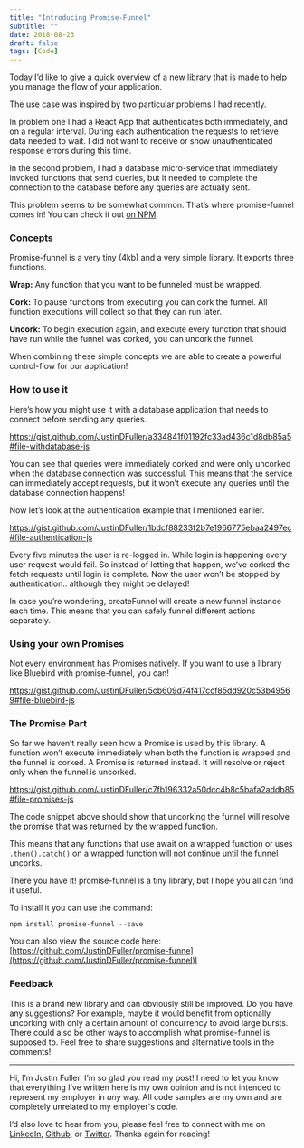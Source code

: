 ```yaml
---
title: "Introducing Promise-Funnel"
subtitle: ""
date: 2018-08-23
draft: false
tags: [Code]
---
```


Today I’d like to give a quick overview of a new library that is made to help you manage the flow of your application.

The use case was inspired by two particular problems I had recently.

<!--more-->

In problem one I had a React App that authenticates both immediately, and on a regular interval. During each authentication the requests to retrieve data needed to wait. I did not want to receive or show unauthenticated response errors during this time.

In the second problem, I had a database micro-service that immediately invoked functions that send queries, but it needed to complete the connection to the database before any queries are actually sent.

This problem seems to be somewhat common. That’s where promise-funnel comes in! You can check it out [on NPM](https://www.npmjs.com/package/promise-funnel).

### Concepts

Promise-funnel is a very tiny (4kb) and a very simple library. It exports three functions.

**Wrap:** Any function that you want to be funneled must be wrapped.

**Cork:** To pause functions from executing you can cork the funnel. All function executions will collect so that they can run later.

**Uncork:** To begin execution again, and execute every function that should have run while the funnel was corked, you can uncork the funnel.

When combining these simple concepts we are able to create a powerful control-flow for our application!

### How to use it

Here’s how you might use it with a database application that needs to connect before sending any queries.

https://gist.github.com/JustinDFuller/a334841f01192fc33ad436c1d8db85a5#file-withdatabase-js

You can see that queries were immediately corked and were only uncorked when the database connection was successful. This means that the service can immediately accept requests, but it won’t execute any queries until the database connection happens!

Now let’s look at the authentication example that I mentioned earlier.

https://gist.github.com/JustinDFuller/1bdcf88233f2b7e1966775ebaa2497ec#file-authentication-js

Every five minutes the user is re-logged in. While login is happening every user request would fail. So instead of letting that happen, we’ve corked the fetch requests until login is complete. Now the user won’t be stopped by authentication.. although they might be delayed!

In case you’re wondering, createFunnel will create a new funnel instance each time. This means that you can safely funnel different actions separately.

### **Using your own Promises**

Not every environment has Promises natively. If you want to use a library like Bluebird with promise-funnel, you can!

https://gist.github.com/JustinDFuller/5cb609d74f417ccf85dd920c53b49569#file-bluebird-js

### The Promise Part

So far we haven’t really seen how a Promise is used by this library. A function won’t execute immediately when both the function is wrapped and the funnel is corked. A Promise is returned instead. It will resolve or reject only when the funnel is uncorked.

https://gist.github.com/JustinDFuller/c7fb196332a50dcc4b8c5bafa2addb85#file-promises-js

The code snippet above should show that uncorking the funnel will resolve the promise that was returned by the wrapped function.

This means that any functions that use await on a wrapped function or uses `.then().catch()` on a wrapped function will not continue until the funnel uncorks.

There you have it! promise-funnel is a tiny library, but I hope you all can find it useful.

To install it you can use the command:

```console
npm install promise-funnel --save
```

You can also view the source code here: [https://github.com/JustinDFuller/promise-funne](https://github.com/JustinDFuller/promise-funnel)l

### Feedback

This is a brand new library and can obviously still be improved. Do you have any suggestions? For example, maybe it would benefit from optionally uncorking with only a certain amount of concurrency to avoid large bursts. There could also be other ways to accomplish what promise-funnel is supposed to. Feel free to share suggestions and alternative tools in the comments!

---

Hi, I’m Justin Fuller. I’m so glad you read my post! I need to let you know that everything I’ve written here is my own opinion and is not intended to represent my employer in *any* way. All code samples are my own and are completely unrelated to my employer's code.

I’d also love to hear from you, please feel free to connect with me on [LinkedIn](https://www.linkedin.com/in/justin-fuller-8726b2b1/), [Github](https://github.com/justindfuller), or [Twitter](https://twitter.com/justin_d_fuller). Thanks again for reading!
